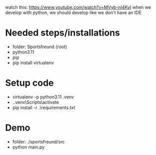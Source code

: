 watch this: https://www.youtube.com/watch?v=MVyb-nI4KyI
when we develop with python, we should develop like we don't have an IDE


# Needed steps/installations
- folder: Sportsfreund (root)
- python3.11
- pip
- pip install virtualenv

# Setup code
- virtualenv -p python3.11 .venv
- .\.venv\Scripts\activate
- pip install -r .\requirements.txt

# Demo
- folder: ./sportsfreund/src
- python main.py